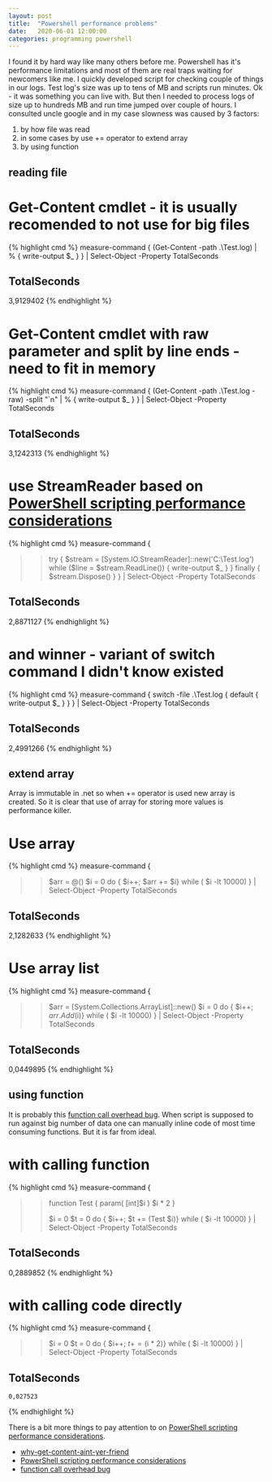 ```yaml
---
layout: post
title:  "Powershell performance problems"
date:   2020-06-01 12:00:00
categories: programming powershell
---
```


I found it by hard way like many others before me. Powershell has it's performance limitations and
most of them are real traps waiting for newcomers like me. I quickly developed script for checking
couple of things in our logs. Test log's size was up to tens of MB and scripts run minutes.
Ok - it was something you can live with. But then I needed to process logs of size up to hundreds MB
and run time jumped over couple of hours. I consulted uncle google and in my case slowness was
caused by 3 factors:


1. by how file was read
2. in some cases by use += operator to extend array
3. by using function


## reading file

# Get-Content cmdlet - it is usually recomended to not use for big files

{% highlight cmd %}
measure-command { (Get-Content -path .\Test.log) | % { write-output $_ } } | Select-Object -Property TotalSeconds

TotalSeconds
------------
   3,9129402
{% endhighlight %}


# Get-Content cmdlet with raw parameter and split by line ends - need to fit in memory

{% highlight cmd %}
measure-command { (Get-Content -path .\Test.log -raw) -split "`n" | % { write-output $_ } } | Select-Object -Property TotalSeconds

TotalSeconds
------------
   3,1242313
{% endhighlight %}


# use StreamReader based on [PowerShell scripting performance considerations]

{% highlight cmd %}
measure-command {
>> try
>> {
>>     $stream = [System.IO.StreamReader]::new('C:\Test.log')
>>     while ($line = $stream.ReadLine()) { write-output $_ }
>> }
>> finally
>> {
>>     $stream.Dispose()
>> }
>> } | Select-Object -Property TotalSeconds

TotalSeconds
------------
   2,8871127
{% endhighlight %}


# and winner - variant of switch command I didn't know existed

{% highlight cmd %}
measure-command { switch -file .\Test.log { default { write-output $_ } } } | Select-Object -Property TotalSeconds

TotalSeconds
------------
   2,4991266
{% endhighlight %}



## extend array
Array is immutable in .net so when += operator is used new array is created. So it is clear that use of array
for storing more values is performance killer.

# Use array

{% highlight cmd %}
measure-command {
>> $arr = @()
>> $i = 0
>> do { $i++; $arr += $i} while ( $i -lt 10000)
>> } | Select-Object -Property TotalSeconds

TotalSeconds
------------
   2,1282633
{% endhighlight %}


# Use array list

{% highlight cmd %}
measure-command {
>> $arr = [System.Collections.ArrayList]::new()
>> $i = 0
>> do { $i++; $arr.Add($i)} while ( $i -lt 10000)
>> } | Select-Object -Property TotalSeconds
>>

TotalSeconds
------------
   0,0449895
{% endhighlight %}


## using function
It is probably this [function call overhead bug]. When script is supposed to run against big number of data one can
manually inline code of most time consuming functions. But it is far from ideal.

# with calling function

{% highlight cmd %}
measure-command {
>> function Test {
>>     param( [int]$i )
>>     $i * 2
>> }
>>
>> $i = 0
>> $t = 0
>> do { $i++; $t += (Test $i)} while ( $i -lt 10000)
>> } | Select-Object -Property TotalSeconds
>>

TotalSeconds
------------
   0,2889852
{% endhighlight %}


# with calling code directly

{% highlight cmd %}
measure-command {
>> $i = 0
>> $t = 0
>> do { $i++; $t += ($i * 2)} while ( $i -lt 10000)
>> } | Select-Object -Property TotalSeconds
>>

TotalSeconds
------------
    0,027523
{% endhighlight %}


There is a bit more things to pay attention to on [PowerShell scripting performance considerations].

* [why-get-content-aint-yer-friend]
* [PowerShell scripting performance considerations]
* [function call overhead bug]

[why-get-content-aint-yer-friend]: https://powershell.org/2013/10/why-get-content-aint-yer-friend
[PowerShell scripting performance considerations]: https://docs.microsoft.com/en-us/windows-server/administration/performance-tuning/powershell/script-authoring-considerations
[function call overhead bug]: https://github.com/PowerShell/PowerShell/issues/8482
